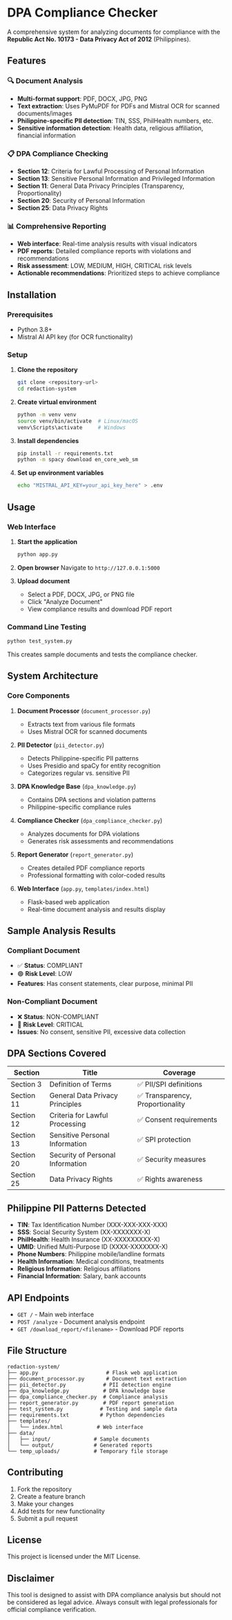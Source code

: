 # DPA Compliance Checker

A comprehensive system for analyzing documents for compliance with the **Republic Act No. 10173 - Data Privacy Act of 2012** (Philippines).

## Features

### 🔍 **Document Analysis**
- **Multi-format support**: PDF, DOCX, JPG, PNG
- **Text extraction**: Uses PyMuPDF for PDFs and Mistral OCR for scanned documents/images
- **Philippine-specific PII detection**: TIN, SSS, PhilHealth numbers, etc.
- **Sensitive information detection**: Health data, religious affiliation, financial information

### 📋 **DPA Compliance Checking**
- **Section 12**: Criteria for Lawful Processing of Personal Information
- **Section 13**: Sensitive Personal Information and Privileged Information
- **Section 11**: General Data Privacy Principles (Transparency, Proportionality)
- **Section 20**: Security of Personal Information
- **Section 25**: Data Privacy Rights

### 📊 **Comprehensive Reporting**
- **Web interface**: Real-time analysis results with visual indicators
- **PDF reports**: Detailed compliance reports with violations and recommendations
- **Risk assessment**: LOW, MEDIUM, HIGH, CRITICAL risk levels
- **Actionable recommendations**: Prioritized steps to achieve compliance

## Installation

### Prerequisites
- Python 3.8+
- Mistral AI API key (for OCR functionality)

### Setup
1. **Clone the repository**
   ```bash
   git clone <repository-url>
   cd redaction-system
   ```

2. **Create virtual environment**
   ```bash
   python -m venv venv
   source venv/bin/activate  # Linux/macOS
   venv\Scripts\activate     # Windows
   ```

3. **Install dependencies**
   ```bash
   pip install -r requirements.txt
   python -m spacy download en_core_web_sm
   ```

4. **Set up environment variables**
   ```bash
   echo "MISTRAL_API_KEY=your_api_key_here" > .env
   ```

## Usage

### Web Interface
1. **Start the application**
   ```bash
   python app.py
   ```

2. **Open browser**
   Navigate to `http://127.0.0.1:5000`

3. **Upload document**
   - Select a PDF, DOCX, JPG, or PNG file
   - Click "Analyze Document"
   - View compliance results and download PDF report

### Command Line Testing
```bash
python test_system.py
```
This creates sample documents and tests the compliance checker.

## System Architecture

### Core Components

1. **Document Processor** (`document_processor.py`)
   - Extracts text from various file formats
   - Uses Mistral OCR for scanned documents

2. **PII Detector** (`pii_detector.py`)
   - Detects Philippine-specific PII patterns
   - Uses Presidio and spaCy for entity recognition
   - Categorizes regular vs. sensitive PII

3. **DPA Knowledge Base** (`dpa_knowledge.py`)
   - Contains DPA sections and violation patterns
   - Philippine-specific compliance rules

4. **Compliance Checker** (`dpa_compliance_checker.py`)
   - Analyzes documents for DPA violations
   - Generates risk assessments and recommendations

5. **Report Generator** (`report_generator.py`)
   - Creates detailed PDF compliance reports
   - Professional formatting with color-coded results

6. **Web Interface** (`app.py`, `templates/index.html`)
   - Flask-based web application
   - Real-time document analysis and results display

## Sample Analysis Results

### Compliant Document
- ✅ **Status**: COMPLIANT
- 🟢 **Risk Level**: LOW
- **Features**: Has consent statements, clear purpose, minimal PII

### Non-Compliant Document
- ❌ **Status**: NON-COMPLIANT
- 🔴 **Risk Level**: CRITICAL
- **Issues**: No consent, sensitive PII, excessive data collection

## DPA Sections Covered

| Section | Title | Coverage |
|---------|-------|----------|
| Section 3 | Definition of Terms | ✅ PII/SPI definitions |
| Section 11 | General Data Privacy Principles | ✅ Transparency, Proportionality |
| Section 12 | Criteria for Lawful Processing | ✅ Consent requirements |
| Section 13 | Sensitive Personal Information | ✅ SPI protection |
| Section 20 | Security of Personal Information | ✅ Security measures |
| Section 25 | Data Privacy Rights | ✅ Rights awareness |

## Philippine PII Patterns Detected

- **TIN**: Tax Identification Number (XXX-XXX-XXX-XXX)
- **SSS**: Social Security System (XX-XXXXXXX-X)
- **PhilHealth**: Health Insurance (XX-XXXXXXXXX-X)
- **UMID**: Unified Multi-Purpose ID (XXXX-XXXXXXX-X)
- **Phone Numbers**: Philippine mobile/landline formats
- **Health Information**: Medical conditions, treatments
- **Religious Information**: Religious affiliations
- **Financial Information**: Salary, bank accounts

## API Endpoints

- `GET /` - Main web interface
- `POST /analyze` - Document analysis endpoint
- `GET /download_report/<filename>` - Download PDF reports

## File Structure

```
redaction-system/
├── app.py                      # Flask web application
├── document_processor.py       # Document text extraction
├── pii_detector.py            # PII detection engine
├── dpa_knowledge.py           # DPA knowledge base
├── dpa_compliance_checker.py  # Compliance analysis
├── report_generator.py        # PDF report generation
├── test_system.py            # Testing and sample data
├── requirements.txt          # Python dependencies
├── templates/
│   └── index.html           # Web interface
├── data/
│   ├── input/              # Sample documents
│   └── output/             # Generated reports
└── temp_uploads/           # Temporary file storage
```

## Contributing

1. Fork the repository
2. Create a feature branch
3. Make your changes
4. Add tests for new functionality
5. Submit a pull request

## License

This project is licensed under the MIT License.

## Disclaimer

This tool is designed to assist with DPA compliance analysis but should not be considered as legal advice. Always consult with legal professionals for official compliance verification.
